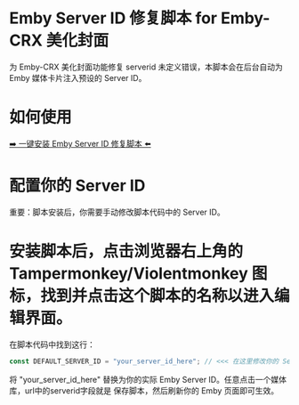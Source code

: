 # Emby Server ID 修复脚本 for Emby-CRX 美化封面
为 Emby-CRX 美化封面功能修复 serverid 未定义错误，本脚本会在后台自动为 Emby 媒体卡片注入预设的 Server ID。

# 如何使用
[➡️ 一键安装 Emby Server ID 修复脚本 ⬅️](https://raw.githubusercontent.com/jisxu/emby-crx-serverid-fix/refs/heads/main/emby-crx-serverid-fix.js)

# 配置你的 Server ID
重要：脚本安装后，你需要手动修改脚本代码中的 Server ID。

# 安装脚本后，点击浏览器右上角的 Tampermonkey/Violentmonkey 图标，找到并点击这个脚本的名称以进入编辑界面。
在脚本代码中找到这行：

```javascript
const DEFAULT_SERVER_ID = "your_server_id_here"; // <<< 在这里修改你的 Server ID
```

将 "your_server_id_here" 替换为你的实际 Emby Server ID。任意点击一个媒体库，url中的serverid字段就是
保存脚本，然后刷新你的 Emby 页面即可生效。
